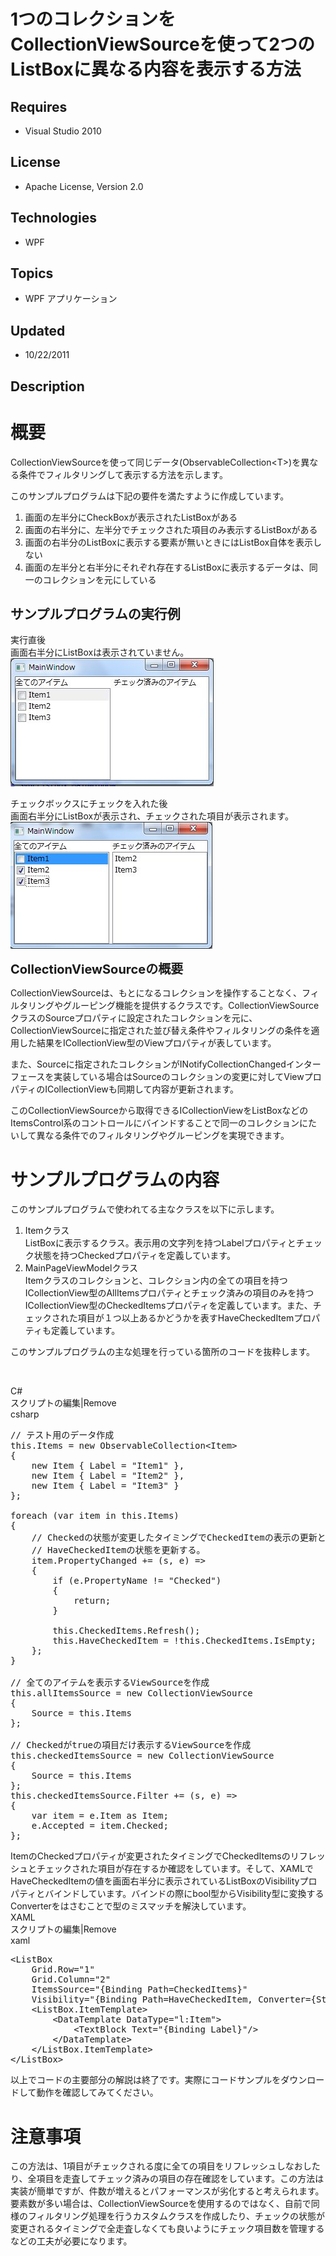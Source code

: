 # 1つのコレクションをCollectionViewSourceを使って2つのListBoxに異なる内容を表示する方法
## Requires
- Visual Studio 2010
## License
- Apache License, Version 2.0
## Technologies
- WPF
## Topics
- WPF アプリケーション
## Updated
- 10/22/2011
## Description

<h1>概要</h1>
<p>CollectionViewSourceを使って同じデータ(ObservableCollection&lt;T&gt;)を異なる条件でフィルタリングして表示する方法を示します。</p>
<p>このサンプルプログラムは下記の要件を満たすように作成しています。</p>
<ol>
<li>画面の左半分にCheckBoxが表示されたListBoxがある </li><li>画面の右半分に、左半分でチェックされた項目のみ表示するListBoxがある </li><li>画面の右半分のListBoxに表示する要素が無いときにはListBox自体を表示しない </li><li>画面の左半分と右半分にそれぞれ存在するListBoxに表示するデータは、同一のコレクションを元にしている </li></ol>
<h2>サンプルプログラムの実行例</h2>
<p>実行直後<br>
画面右半分にListBoxは表示されていません。<br>
<img src="45311-ws000010.jpg" alt="" width="325" height="205">&nbsp;</p>
<p>チェックボックスにチェックを入れた後<br>
画面右半分にListBoxが表示され、チェックされた項目が表示されます。<br>
<img src="45312-ws000011.jpg" alt="" width="323" height="203">&nbsp;</p>
<p><span style="font-size:20px; font-weight:bold">CollectionViewSourceの概要</span></p>
<p>CollectionViewSourceは、もとになるコレクションを操作することなく、フィルタリングやグルーピング機能を提供するクラスです。CollectionViewSourceクラスのSourceプロパティに設定されたコレクションを元に、CollectionViewSourceに指定された並び替え条件やフィルタリングの条件を適用した結果をICollectionView型のViewプロパティが表しています。</p>
<p>また、Sourceに指定されたコレクションがINotifyCollectionChangedインターフェースを実装している場合はSourceのコレクションの変更に対してViewプロパティのICollectionViewも同期して内容が更新されます。</p>
<p>このCollectionViewSourceから取得できるICollectionViewをListBoxなどのItemsControl系のコントロールにバインドすることで同一のコレクションにたいして異なる条件でのフィルタリングやグルーピングを実現できます。</p>
<h1>サンプルプログラムの内容</h1>
<p>このサンプルプログラムで使われてる主なクラスを以下に示します。</p>
<ol>
<li>Itemクラス<br>
ListBoxに表示するクラス。表示用の文字列を持つLabelプロパティとチェック状態を持つCheckedプロパティを定義しています。 </li><li>MainPageViewModelクラス<br>
Itemクラスのコレクションと、コレクション内の全ての項目を持つICollectionView型のAllItemsプロパティとチェック済みの項目のみを持つICollectionView型のCheckedItemsプロパティを定義しています。また、チェックされた項目が１つ以上あるかどうかを表すHaveCheckedItemプロパティも定義しています。
</li></ol>
<p>このサンプルプログラムの主な処理を行っている箇所のコードを抜粋します。</p>
<p>&nbsp;</p>
<div class="scriptcode">
<div class="pluginEditHolder" pluginCommand="mceScriptCode">
<div class="title"><span>C#</span></div>
<div class="pluginLinkHolder"><span class="pluginEditHolderLink">スクリプトの編集</span>|<span class="pluginRemoveHolderLink">Remove</span></div>
<span class="hidden">csharp</span>

<div class="preview">
<pre class="js"><span class="js__sl_comment">//&nbsp;テスト用のデータ作成</span>&nbsp;
<span class="js__operator">this</span>.Items&nbsp;=&nbsp;<span class="js__operator">new</span>&nbsp;ObservableCollection&lt;Item&gt;&nbsp;
<span class="js__brace">{</span>&nbsp;
&nbsp;&nbsp;&nbsp;&nbsp;<span class="js__operator">new</span>&nbsp;Item&nbsp;<span class="js__brace">{</span>&nbsp;Label&nbsp;=&nbsp;<span class="js__string">&quot;Item1&quot;</span>&nbsp;<span class="js__brace">}</span>,&nbsp;
&nbsp;&nbsp;&nbsp;&nbsp;<span class="js__operator">new</span>&nbsp;Item&nbsp;<span class="js__brace">{</span>&nbsp;Label&nbsp;=&nbsp;<span class="js__string">&quot;Item2&quot;</span>&nbsp;<span class="js__brace">}</span>,&nbsp;
&nbsp;&nbsp;&nbsp;&nbsp;<span class="js__operator">new</span>&nbsp;Item&nbsp;<span class="js__brace">{</span>&nbsp;Label&nbsp;=&nbsp;<span class="js__string">&quot;Item3&quot;</span>&nbsp;<span class="js__brace">}</span>&nbsp;
<span class="js__brace">}</span>;&nbsp;
&nbsp;
foreach&nbsp;(<span class="js__statement">var</span>&nbsp;item&nbsp;<span class="js__operator">in</span>&nbsp;<span class="js__operator">this</span>.Items)&nbsp;
<span class="js__brace">{</span>&nbsp;
&nbsp;&nbsp;&nbsp;&nbsp;<span class="js__sl_comment">//&nbsp;Checkedの状態が変更したタイミングでCheckedItemの表示の更新と</span>&nbsp;
&nbsp;&nbsp;&nbsp;&nbsp;<span class="js__sl_comment">//&nbsp;HaveCheckedItemの状態を更新する。</span>&nbsp;
&nbsp;&nbsp;&nbsp;&nbsp;item.PropertyChanged&nbsp;&#43;=&nbsp;(s,&nbsp;e)&nbsp;=&gt;&nbsp;
&nbsp;&nbsp;&nbsp;&nbsp;<span class="js__brace">{</span>&nbsp;
&nbsp;&nbsp;&nbsp;&nbsp;&nbsp;&nbsp;&nbsp;&nbsp;<span class="js__statement">if</span>&nbsp;(e.PropertyName&nbsp;!=&nbsp;<span class="js__string">&quot;Checked&quot;</span>)&nbsp;
&nbsp;&nbsp;&nbsp;&nbsp;&nbsp;&nbsp;&nbsp;&nbsp;<span class="js__brace">{</span>&nbsp;
&nbsp;&nbsp;&nbsp;&nbsp;&nbsp;&nbsp;&nbsp;&nbsp;&nbsp;&nbsp;&nbsp;&nbsp;<span class="js__statement">return</span>;&nbsp;
&nbsp;&nbsp;&nbsp;&nbsp;&nbsp;&nbsp;&nbsp;&nbsp;<span class="js__brace">}</span>&nbsp;
&nbsp;
&nbsp;&nbsp;&nbsp;&nbsp;&nbsp;&nbsp;&nbsp;&nbsp;<span class="js__operator">this</span>.CheckedItems.Refresh();&nbsp;
&nbsp;&nbsp;&nbsp;&nbsp;&nbsp;&nbsp;&nbsp;&nbsp;<span class="js__operator">this</span>.HaveCheckedItem&nbsp;=&nbsp;!<span class="js__operator">this</span>.CheckedItems.IsEmpty;&nbsp;
&nbsp;&nbsp;&nbsp;&nbsp;<span class="js__brace">}</span>;&nbsp;
<span class="js__brace">}</span>&nbsp;
&nbsp;
<span class="js__sl_comment">//&nbsp;全てのアイテムを表示するViewSourceを作成</span>&nbsp;
<span class="js__operator">this</span>.allItemsSource&nbsp;=&nbsp;<span class="js__operator">new</span>&nbsp;CollectionViewSource&nbsp;
<span class="js__brace">{</span>&nbsp;
&nbsp;&nbsp;&nbsp;&nbsp;Source&nbsp;=&nbsp;<span class="js__operator">this</span>.Items&nbsp;
<span class="js__brace">}</span>;&nbsp;
&nbsp;
<span class="js__sl_comment">//&nbsp;Checkedがtrueの項目だけ表示するViewSourceを作成</span>&nbsp;
<span class="js__operator">this</span>.checkedItemsSource&nbsp;=&nbsp;<span class="js__operator">new</span>&nbsp;CollectionViewSource&nbsp;
<span class="js__brace">{</span>&nbsp;
&nbsp;&nbsp;&nbsp;&nbsp;Source&nbsp;=&nbsp;<span class="js__operator">this</span>.Items&nbsp;
<span class="js__brace">}</span>;&nbsp;
<span class="js__operator">this</span>.checkedItemsSource.Filter&nbsp;&#43;=&nbsp;(s,&nbsp;e)&nbsp;=&gt;&nbsp;
<span class="js__brace">{</span>&nbsp;
&nbsp;&nbsp;&nbsp;&nbsp;<span class="js__statement">var</span>&nbsp;item&nbsp;=&nbsp;e.Item&nbsp;as&nbsp;Item;&nbsp;
&nbsp;&nbsp;&nbsp;&nbsp;e.Accepted&nbsp;=&nbsp;item.Checked;&nbsp;
<span class="js__brace">}</span>;&nbsp;
</pre>
</div>
</div>
</div>
<div class="endscriptcode">ItemのCheckedプロパティが変更されたタイミングでCheckedItemsのリフレッシュとチェックされた項目が存在するか確認をしています。そして、XAMLでHaveCheckedItemの値を画面右半分に表示されているListBoxのVisibilityプロパティとバインドしています。バインドの際にbool型からVisibility型に変換するConverterをはさむことで型のミスマッチを解決しています。</div>
<div class="endscriptcode"></div>
<div class="endscriptcode">
<div class="scriptcode">
<div class="pluginEditHolder" pluginCommand="mceScriptCode">
<div class="title"><span>XAML</span></div>
<div class="pluginLinkHolder"><span class="pluginEditHolderLink">スクリプトの編集</span>|<span class="pluginRemoveHolderLink">Remove</span></div>
<span class="hidden">xaml</span>

<div class="preview">
<pre class="xaml"><span class="xaml__tag_start">&lt;ListBox</span>&nbsp;&nbsp;&nbsp;
&nbsp;&nbsp;&nbsp;&nbsp;Grid.<span class="xaml__attr_name">Row</span>=<span class="xaml__attr_value">&quot;1&quot;</span>&nbsp;&nbsp;
&nbsp;&nbsp;&nbsp;&nbsp;Grid.<span class="xaml__attr_name">Column</span>=<span class="xaml__attr_value">&quot;2&quot;</span>&nbsp;&nbsp;
&nbsp;&nbsp;&nbsp;&nbsp;<span class="xaml__attr_name">ItemsSource</span>=<span class="xaml__attr_value">&quot;{Binding&nbsp;Path=CheckedItems}&quot;</span>&nbsp;&nbsp;
&nbsp;&nbsp;&nbsp;&nbsp;<span class="xaml__attr_name">Visibility</span>=<span class="xaml__attr_value">&quot;{Binding&nbsp;Path=HaveCheckedItem,&nbsp;Converter={StaticResource&nbsp;BooleanToVisibilityConverter}}&quot;</span><span class="xaml__tag_start">&gt;&nbsp;
</span>&nbsp;&nbsp;&nbsp;&nbsp;<span class="xaml__tag_start">&lt;ListBox</span>.ItemTemplate<span class="xaml__tag_start">&gt;&nbsp;
</span>&nbsp;&nbsp;&nbsp;&nbsp;&nbsp;&nbsp;&nbsp;&nbsp;<span class="xaml__tag_start">&lt;DataTemplate</span>&nbsp;<span class="xaml__attr_name">DataType</span>=<span class="xaml__attr_value">&quot;l:Item&quot;</span><span class="xaml__tag_start">&gt;&nbsp;
</span>&nbsp;&nbsp;&nbsp;&nbsp;&nbsp;&nbsp;&nbsp;&nbsp;&nbsp;&nbsp;&nbsp;&nbsp;<span class="xaml__tag_start">&lt;TextBlock</span>&nbsp;<span class="xaml__attr_name">Text</span>=<span class="xaml__attr_value">&quot;{Binding&nbsp;Label}&quot;</span><span class="xaml__tag_start">/&gt;</span>&nbsp;
&nbsp;&nbsp;&nbsp;&nbsp;&nbsp;&nbsp;&nbsp;&nbsp;<span class="xaml__tag_end">&lt;/DataTemplate&gt;</span>&nbsp;
&nbsp;&nbsp;&nbsp;&nbsp;&lt;/ListBox.ItemTemplate&gt;&nbsp;
<span class="xaml__tag_end">&lt;/ListBox&gt;</span>&nbsp;
</pre>
</div>
</div>
</div>
<div class="endscriptcode">以上でコードの主要部分の解説は終了です。実際にコードサンプルをダウンロードして動作を確認してみてください。</div>
</div>
<div class="endscriptcode"></div>
<h1 class="endscriptcode">注意事項</h1>
<p>この方法は、1項目がチェックされる度に全ての項目をリフレッシュしなおしたり、全項目を走査してチェック済みの項目の存在確認をしています。この方法は実装が簡単ですが、件数が増えるとパフォーマンスが劣化すると考えられます。要素数が多い場合は、CollectionViewSourceを使用するのではなく、自前で同様のフィルタリング処理を行うカスタムクラスを作成したり、チェックの状態が変更されるタイミングで全走査しなくても良いようにチェック項目数を管理するなどの工夫が必要になります。</p>
